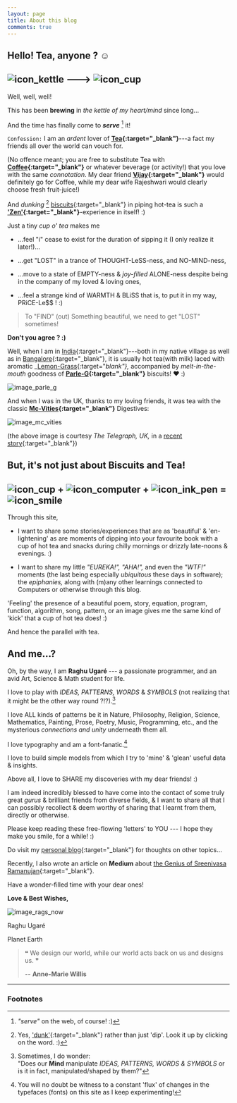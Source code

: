 ```yaml
---
layout: page
title: About this blog
comments: true
---
```


## Hello! Tea, anyone ? &#9786;

## ![icon_kettle](/icons/rags_icon_128_by_128_kettle.png) ---> ![icon_cup](/icons/rags_icon_128_by_128_cup.png)

Well, well, well!

This has been **brewing** in _the kettle of my heart/mind_ since long...


And the time has finally come to _**serve**_ [^1] it!

[^1]: _"serve"_ on the web, of course! :)

`Confession:` I am an _ardent_ lover of **[Tea][link_tea]{:target="_blank"}**---a fact my friends all over the world can vouch for.

(No offence meant; you are free to substitute Tea with **[Coffee][link_coffee]{:target="_blank"}** or whatever beverage (or activity!) that you love with the same _connotation_. My dear friend **[Vijay][link_vijay]{:target="_blank"}** would definitely go for Coffee, while my dear wife Rajeshwari would clearly choose fresh fruit-juice!)

And _dunking_ [^2] [biscuits][link_biscuit]{:target="_blank"} in piping hot-tea is such a **['Zen'][link_zen]{:target="_blank"}**-experience in itself! :)

[^2]: Yes, ['dunk'][link_dunk_meaning]{:target="_blank"} rather than just 'dip'. Look it up by clicking on the word. :)

Just a tiny _cup o' tea_ makes me

+ ...feel "i" cease to exist for the duration of sipping it (I only realize it later!)...

+ ...get "LOST" in a trance of THOUGHT-LeSS-ness, and NO-MIND-ness,

+ ...move to a state of EMPTY-ness & _joy-filled_ ALONE-ness despite being in the company of my loved & loving ones,

+ ...feel a strange kind of WARMTH & BLiSS that is, to put it in my way, PRiCE-Le$$ ! :)

> To "FIND" (out) Something beautiful, we need to get "LOST" sometimes!

**Don't you agree ? :)**

Well, when I am in [India][link_India]{:target="_blank"}---both in my native village as well as in [Bangalore][link_bangalore]{:target="_blank"}, it is usually hot tea(with milk) laced with aromatic _[Lemon-Grass][link_lemon_grass]{:target="_blank"},_ accompanied by _melt-in-the-mouth_ goodness of **[Parle-G][link_parle_g]{:target="_blank"}** biscuits! &hearts; :)

![image_parle_g](/images/parle_g_in_tea.jpg)

And when I was in the UK, thanks to my loving friends, it was tea with the classic **[Mc-Vities][link_mc_vities]{:target="_blank"}** Digestives:

![image_mc_vities]({{site.url}}/assets/images/mc_vities_in_tea.jpg)

(the above image is courtesy _The Telegraph, UK,_ in a [recent story][link_telegraph_uk_biscuits]{:target="_blank"})

## But, it's not just about Biscuits and Tea!

## ![icon_cup](/icons/rags_icon_128_by_128_cup.png) + ![icon_computer](/icons/rags_icon_128_by_128_computer.png) + ![icon_ink_pen](/icons/rags_icon_128_by_128_ink_pen.png) = ![icon_smile](/icons/rags_icon_128_by_128_smile.png)

Through this site,

+ I want to share some stories/experiences that are as 'beautiful' & 'en-lightening' as are moments of dipping into your favourite book with a cup of hot tea and snacks during chilly mornings or drizzly late-noons & evenings. :)

+ I want to share my little _"EUREKA!", "AHA!",_ and even the _"WTF!"_ moments (the last being especially _ubiquitous_ these days in software); the _epiphanies,_ along with (m)any other learnings connected to Computers or otherwise through this blog.

'Feeling' the presence of a beautiful poem, story, equation, program, function, algorithm, song, pattern, or an image gives me the same kind of 'kick' that a cup of hot tea does! :)

And hence the parallel with tea.

## And me...?

Oh, by the way, I am **Raghu Ugaré** --- a passionate programmer, and an avid Art, Science & Math student for life.

I love to play with _IDEAS, PATTERNS, WORDS_ & _SYMBOLS_ (not realizing that it might be the other way round ?!?).[^3]

[^3]: Sometimes, I do wonder: <br/> "Does our **Mind** manipulate _IDEAS, PATTERNS, WORDS & SYMBOLS_ or is it in fact, manipulated/shaped by them?"

I love ALL kinds of patterns be it in Nature, Philosophy, Religion, Science, Mathematics, Painting, Prose, Poetry, Music, Programming, etc., and the mysterious _connections and unity_ underneath them all.

I love typography and am a font-fanatic.[^4]

[^4]: You will no doubt be witness to a constant 'flux' of changes in the typefaces (fonts) on this site as I keep experimenting!

I love to build simple models from which I try to 'mine' & 'glean' useful data & insights.

Above all, I love to SHARE my discoveries with my dear friends! :)

I am indeed incredibly blessed to have come into the contact of some truly great _gurus_ & brilliant friends from diverse fields, & I want to share all that I can possibly recollect & deem worthy of sharing that I learnt from them, directly or otherwise.

Please keep reading these free-flowing 'letters' to YOU --- I hope they make you smile, for a while! :)

Do visit my [personal blog][link_personal_blog]{:target="_blank"} for thoughts on other topics...

Recently, I also wrote an article on **Medium** about [the Genius of Sreenivasa Ramanujan][link_medium_story_ramanujan]{:target="_blank"}.

Have a wonder-filled time with your dear ones!

**Love & Best Wishes,**

![image_rags_now](/assets/images/rags_now_small.png)

Raghu Ugaré

Planet Earth


> &#10077; We design our world, while our world acts back on us and designs us. &#10078;
>
> -- **Anne-Marie Willis**
>

---

### Footnotes

[link_medium]: http://medium.com
[link_vijay]: http://vijayanant.github.io
[link_medium_story_ramanujan]: http://bit.ly/1DlRi5m
[link_personal_blog]: http://bit.ly/1yHVaKV
[link_telegraph_uk_biscuits]: http://www.telegraph.co.uk/travel/3087838/Tea-and-biscuits-for-everyone-arriving-in-Britain.html
[link_parle_g]: http://en.wikipedia.org/wiki/Parle-G
[link_mc_vities]: http://en.wikipedia.org/wiki/McVitie%27s
[link_dunk_meaning]: http://www.thefreedictionary.com/dunk
[link_zen]: http://en.wikipedia.org/wiki/Zen
[link_India]: http://en.wikipedia.org/wiki/India
[link_bangalore]: http://en.wikipedia.org/wiki/Bangalore
[link_tea]: http://en.wikipedia.org/wiki/Tea
[link_coffee]: http://en.wikipedia.org/wiki/Coffee
[link_biscuit]: http://en.wikipedia.org/wiki/Biscuit
[link_lemon_grass]: http://en.wikipedia.org/wiki/Cymbopogon
